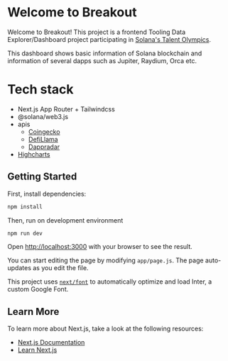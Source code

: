# Welcome to Breakout
Welcome to Breakout! This project is a frontend Tooling Data Explorer/Dashboard project participating in [Solana's Talent Olympics](https://earn.superteam.fun/talent-olympics/).

This dashboard shows basic information of Solana blockchain and information of several dapps such as Jupiter, Raydium, Orca etc.

# Tech stack
- Next.js App Router + Tailwindcss
- @solana/web3.js
- apis
    - [Coingecko](https://www.coingecko.com/)
    - [DefiLlama](https://defillama.com/)
    - [Dappradar](https://dappradar.com/)
- [Highcharts](https://www.highcharts.com/)


## Getting Started

First, install dependencies:

```bash
npm install
```

Then, run on development environment

```bash
npm run dev
```

Open [http://localhost:3000](http://localhost:3000) with your browser to see the result.

You can start editing the page by modifying `app/page.js`. The page auto-updates as you edit the file.

This project uses [`next/font`](https://nextjs.org/docs/basic-features/font-optimization) to automatically optimize and load Inter, a custom Google Font.

## Learn More

To learn more about Next.js, take a look at the following resources:

- [Next.js Documentation](https://nextjs.org/docs)
- [Learn Next.js](https://nextjs.org/learn)


